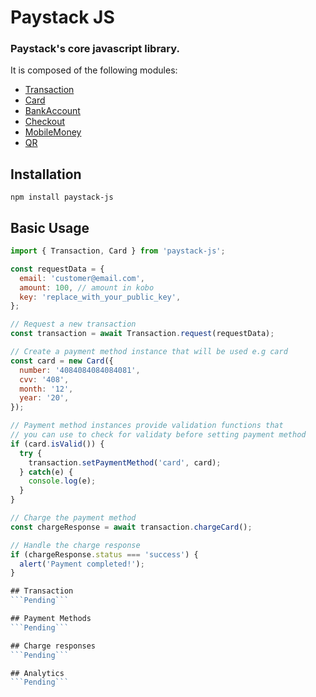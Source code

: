 # Paystack JS

### Paystack's core javascript library.

It is composed of the following modules:
- [Transaction](docs/transaction.md)
- [Card](docs/card.md)
- [BankAccount](docs/bank-account.md)
- [Checkout](docs/checkout.md)
- [MobileMoney](docs/mobile-money.md)
- [QR](docs/qr.md)

## Installation
```shell
npm install paystack-js
```

## Basic Usage
```js
import { Transaction, Card } from 'paystack-js';

const requestData = {
  email: 'customer@email.com',
  amount: 100, // amount in kobo
  key: 'replace_with_your_public_key',
};

// Request a new transaction
const transaction = await Transaction.request(requestData); 

// Create a payment method instance that will be used e.g card
const card = new Card({ 
  number: '4084084084084081', 
  cvv: '408', 
  month: '12', 
  year: '20', 
});

// Payment method instances provide validation functions that
// you can use to check for validaty before setting payment method
if (card.isValid()) {
  try {
    transaction.setPaymentMethod('card', card);
  } catch(e) {
    console.log(e);
  }
}

// Charge the payment method
const chargeResponse = await transaction.chargeCard();

// Handle the charge response
if (chargeResponse.status === 'success') {
  alert('Payment completed!');
}

## Transaction
```Pending```

## Payment Methods
```Pending```

## Charge responses
```Pending```

## Analytics
```Pending```




